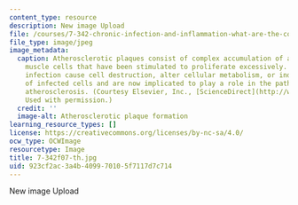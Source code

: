 ```yaml
---
content_type: resource
description: New image Upload
file: /courses/7-342-chronic-infection-and-inflammation-what-are-the-consequences-on-your-health-fall-2007/923cf2ac3a4b409970105f7117d7c714_7-342f07-th.jpg
file_type: image/jpeg
image_metadata:
  caption: Atherosclerotic plaques consist of complex accumulation of arterial smooth
    muscle cells that have been stimulated to proliferate excessively. Latent viral
    infection cause cell destruction, alter cellular metabolism, or induce transformation
    of infected cells and are now implicated to play a role in the pathogenesis of
    atherosclerosis. (Courtesy Elsevier, Inc., [ScienceDirect](http://www.sciencedirect.com/).
    Used with permission.)
  credit: ''
  image-alt: Atherosclerotic plaque formation
learning_resource_types: []
license: https://creativecommons.org/licenses/by-nc-sa/4.0/
ocw_type: OCWImage
resourcetype: Image
title: 7-342f07-th.jpg
uid: 923cf2ac-3a4b-4099-7010-5f7117d7c714
---
```

New image Upload